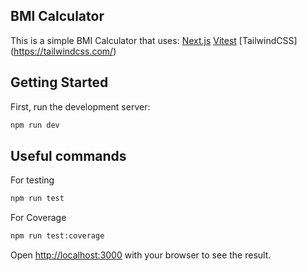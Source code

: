 ## BMI Calculator

This is a simple BMI Calculator that uses:
[Next.js](https://nextjs.org)
[Vitest](https://vitest.dev/) 
[TailwindCSS] (https://tailwindcss.com/)

## Getting Started

First, run the development server:

```bash
npm run dev
```

## Useful commands

For testing

```bash
npm run test
```

For Coverage

```bash
npm run test:coverage
```

Open [http://localhost:3000](http://localhost:3000) with your browser to see the result.


